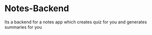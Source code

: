 # Notes-Backend
Its a backend for a notes app which creates quiz for you and generates summaries for you
